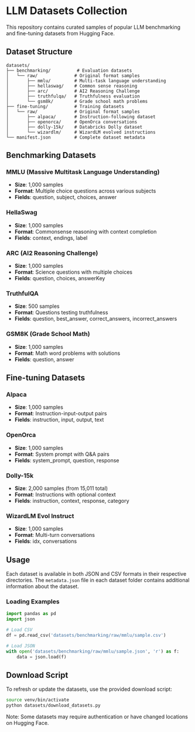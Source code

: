 # LLM Datasets Collection

This repository contains curated samples of popular LLM benchmarking and fine-tuning datasets from Hugging Face.

## Dataset Structure

```
datasets/
├── benchmarking/          # Evaluation datasets
│   └── raw/              # Original format samples
│       ├── mmlu/         # Multi-task language understanding
│       ├── hellaswag/    # Common sense reasoning
│       ├── arc/          # AI2 Reasoning Challenge
│       ├── truthfulqa/   # Truthfulness evaluation
│       └── gsm8k/        # Grade school math problems
├── fine-tuning/          # Training datasets
│   └── raw/              # Original format samples
│       ├── alpaca/       # Instruction-following dataset
│       ├── openorca/     # OpenOrca conversations
│       ├── dolly-15k/    # Databricks Dolly dataset
│       └── wizardlm/     # WizardLM evolved instructions
└── manifest.json         # Complete dataset metadata
```

## Benchmarking Datasets

### MMLU (Massive Multitask Language Understanding)
- **Size**: 1,000 samples
- **Format**: Multiple choice questions across various subjects
- **Fields**: question, subject, choices, answer

### HellaSwag
- **Size**: 1,000 samples
- **Format**: Commonsense reasoning with context completion
- **Fields**: context, endings, label

### ARC (AI2 Reasoning Challenge)
- **Size**: 1,000 samples
- **Format**: Science questions with multiple choices
- **Fields**: question, choices, answerKey

### TruthfulQA
- **Size**: 500 samples
- **Format**: Questions testing truthfulness
- **Fields**: question, best_answer, correct_answers, incorrect_answers

### GSM8K (Grade School Math)
- **Size**: 1,000 samples
- **Format**: Math word problems with solutions
- **Fields**: question, answer

## Fine-tuning Datasets

### Alpaca
- **Size**: 1,000 samples
- **Format**: Instruction-input-output pairs
- **Fields**: instruction, input, output, text

### OpenOrca
- **Size**: 1,000 samples
- **Format**: System prompt with Q&A pairs
- **Fields**: system_prompt, question, response

### Dolly-15k
- **Size**: 2,000 samples (from 15,011 total)
- **Format**: Instructions with optional context
- **Fields**: instruction, context, response, category

### WizardLM Evol Instruct
- **Size**: 1,000 samples
- **Format**: Multi-turn conversations
- **Fields**: idx, conversations

## Usage

Each dataset is available in both JSON and CSV formats in their respective directories. The `metadata.json` file in each dataset folder contains additional information about the dataset.

### Loading Examples

```python
import pandas as pd
import json

# Load CSV
df = pd.read_csv('datasets/benchmarking/raw/mmlu/sample.csv')

# Load JSON
with open('datasets/benchmarking/raw/mmlu/sample.json', 'r') as f:
    data = json.load(f)
```

## Download Script

To refresh or update the datasets, use the provided download script:

```bash
source venv/bin/activate
python datasets/download_datasets.py
```

Note: Some datasets may require authentication or have changed locations on Hugging Face.